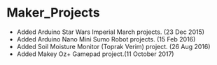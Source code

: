 # Maker_Projects

* Added Arduino Star Wars Imperial March projects. (23 Dec 2015)
* Added Arduino Nano Mini Sumo Robot projects. (15 Feb 2016)
* Added Soil Moisture Monitor (Toprak Verim) project. (26 Aug 2016)
* Added Makey Oz+ Gamepad project.(11 October 2017)
